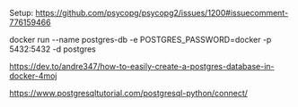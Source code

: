 Setup:
https://github.com/psycopg/psycopg2/issues/1200#issuecomment-776159466

docker run --name postgres-db -e POSTGRES_PASSWORD=docker -p 5432:5432 -d postgres

https://dev.to/andre347/how-to-easily-create-a-postgres-database-in-docker-4moj

https://www.postgresqltutorial.com/postgresql-python/connect/